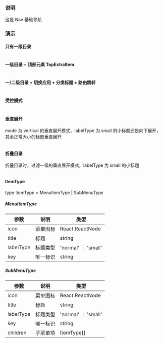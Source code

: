 ### 说明

这是 Nav 基础导航

### 演示

#### 只有一级目录

```js {"codepath": "one-level.jsx"}
```

#### 一级目录 + 顶部元素 TopExtraItem

```js {"codepath": "one-level-with-switch.jsx"}
```

#### 一/二级目录 + 切换应用 + 分类标题 + 路由跳转

```js {"codepath": "all-comp.jsx"}
```

#### 受控模式

```js {"codepath": "default-open-keys.jsx"}
```

#### 垂直展开

mode 为 vertical 的垂直展开模式，labelType 为 small 的小标题还是向下展开，其余正常大小的标题垂直展开

```js {"codepath": "vertical.jsx"}
```

#### 折叠目录

折叠目录时，过滤一级的垂直展开模式，labelType 为 small 的小标题

```js {"codepath": "collapsed.jsx"}
```

#### ItemType

type ItemType = MenuItemType | SubMenuType

##### MenuItemType

| 参数      | 说明     | 类型                |
| --------- | -------- | ------------------- |
| icon      | 菜单图标 | React.ReactNode     |
| title     | 标题     | string              |
| labelType | 标题类型 | 'normal' ｜ 'small' |
| key       | 唯一标识 | string              |

##### SubMenuType

| 参数      | 说明     | 类型                |
| --------- | -------- | ------------------- |
| icon      | 菜单图标 | React.ReactNode     |
| title     | 标题     | string              |
| labelType | 标题类型 | 'normal' ｜ 'small' |
| key       | 唯一标识 | string              |
| children  | 子菜单项 | ItemType[]          |
